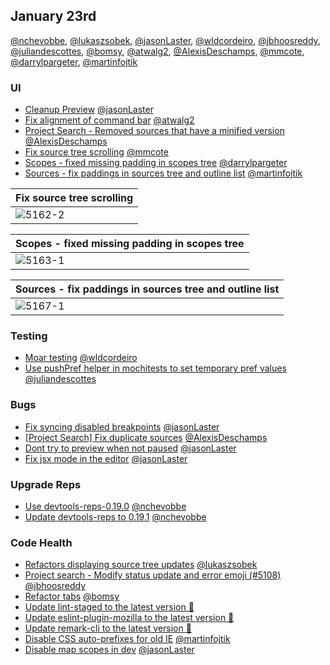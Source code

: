 ## January 23rd

[@nchevobbe], [@lukaszsobek], [@jasonLaster], [@wldcordeiro], [@jbhoosreddy], [@juliandescottes], [@bomsy], [@atwalg2], [@AlexisDeschamps], [@mmcote], [@darrylpargeter], [@martinfojtik]

### UI

* [Cleanup Preview][5078] [@jasonLaster]
* [Fix alignment of command bar][5152] [@atwalg2]
* [Project Search - Removed sources that have a minified version][5158] [@AlexisDeschamps]
* [Fix source tree scrolling][5162] [@mmcote]
* [Scopes - fixed missing padding in scopes tree][5163] [@darrylpargeter]
* [Sources - fix paddings in sources tree and outline list][5167] [@martinfojtik]

| Fix source tree scrolling |
| ------------------------- |
| ![5162-2]                 |

| Scopes - fixed missing padding in scopes tree |
| --------------------------------------------- |
| ![5163-1]                                     |

| Sources - fix paddings in sources tree and outline list |
| ------------------------------------------------------- |
| ![5167-1]                                               |

### Testing

* [Moar testing][5118] [@wldcordeiro]
* [Use pushPref helper in mochitests to set temporary pref values][5128] [@juliandescottes]

### Bugs

* [Fix syncing disabled breakpoints][5146] [@jasonLaster]
* [[Project Search] Fix duplicate sources][5165] [@AlexisDeschamps]
* [Dont try to preview when not paused][5170] [@jasonLaster]
* [Fix jsx mode in the editor][5174] [@jasonLaster]

### Upgrade Reps

* [Use devtools-reps-0.19.0][4915] [@nchevobbe]
* [Update devtools-reps to 0.19.1][5169] [@nchevobbe]

### Code Health

* [Refactors displaying source tree updates][5004] [@lukaszsobek]
* [Project search - Modify status update and error emoji (#5108)][5124] [@jbhoosreddy]
* [Refactor tabs][5133] [@bomsy]
* [Update lint-staged to the latest version 🚀][5141]
* [Update eslint-plugin-mozilla to the latest version 🚀][5145]
* [Update remark-cli to the latest version 🚀][5153]
* [Disable CSS auto-prefixes for old IE][5168] [@martinfojtik]
* [Disable map scopes in dev][5171] [@jasonLaster]

[5152-0]: https://user-images.githubusercontent.com/23143862/35187596-6528c486-fdf4-11e7-8bbd-388ba794e63d.png
[5152-1]: https://user-images.githubusercontent.com/23143862/35187620-a5bdff66-fdf4-11e7-8573-d0d845111a1a.png
[5158-0]: https://user-images.githubusercontent.com/12681350/35187790-99d0d05e-fdf7-11e7-961a-ce645379980d.png
[5158-1]: https://user-images.githubusercontent.com/12681350/35187808-0b3f3672-fdf8-11e7-94a4-af1440e55a16.png
[5162-0]: https://user-images.githubusercontent.com/14250545/35194723-d959cb52-fe85-11e7-9048-93a86c520009.png
[5162-1]: https://user-images.githubusercontent.com/14250545/35194725-dd530304-fe85-11e7-98fc-a4de8bffce5a.png
[5162-2]: https://user-images.githubusercontent.com/14250545/35195579-a0fda16c-fe93-11e7-8e17-4022f2b6dc5f.png
[5163-0]: https://user-images.githubusercontent.com/10661000/35195043-59a08b82-feb5-11e7-82fb-b0698d12683d.png
[5163-1]: https://user-images.githubusercontent.com/10661000/35195052-688c0c5c-feb5-11e7-9550-601ca2f96cb4.png
[5165-0]: https://user-images.githubusercontent.com/12681350/35195828-1d0e5924-fe97-11e7-8c01-766c6d04048a.png
[5165-1]: https://user-images.githubusercontent.com/12681350/35195812-df7915e0-fe96-11e7-8d01-46f74aba2fcb.png
[5167-0]: https://user-images.githubusercontent.com/7465851/35197348-4b1e29f6-fede-11e7-8e24-6d94a3b54131.JPG
[5167-1]: https://user-images.githubusercontent.com/7465851/35198011-a45f4892-fee8-11e7-8d5f-48bcf895676a.JPG
[5167-2]: https://user-images.githubusercontent.com/7465851/35198056-46678aaa-fee9-11e7-957d-2ec18b6f022f.JPG
[5167-3]: https://user-images.githubusercontent.com/7465851/35198059-4ee4695a-fee9-11e7-94f4-77648298da2f.JPG
[5167-4]: https://user-images.githubusercontent.com/7465851/35217634-469fc8c4-ff6c-11e7-9e2e-96f859f4f3f8.gif
[4915]: https://github.com/firefox-devtools/debugger/pull/4915
[5004]: https://github.com/firefox-devtools/debugger/pull/5004
[5078]: https://github.com/firefox-devtools/debugger/pull/5078
[5118]: https://github.com/firefox-devtools/debugger/pull/5118
[5124]: https://github.com/firefox-devtools/debugger/pull/5124
[5128]: https://github.com/firefox-devtools/debugger/pull/5128
[5133]: https://github.com/firefox-devtools/debugger/pull/5133
[5141]: https://github.com/firefox-devtools/debugger/pull/5141
[5145]: https://github.com/firefox-devtools/debugger/pull/5145
[5146]: https://github.com/firefox-devtools/debugger/pull/5146
[5152]: https://github.com/firefox-devtools/debugger/pull/5152
[5153]: https://github.com/firefox-devtools/debugger/pull/5153
[5158]: https://github.com/firefox-devtools/debugger/pull/5158
[5162]: https://github.com/firefox-devtools/debugger/pull/5162
[5163]: https://github.com/firefox-devtools/debugger/pull/5163
[5165]: https://github.com/firefox-devtools/debugger/pull/5165
[5167]: https://github.com/firefox-devtools/debugger/pull/5167
[5168]: https://github.com/firefox-devtools/debugger/pull/5168
[5169]: https://github.com/firefox-devtools/debugger/pull/5169
[5170]: https://github.com/firefox-devtools/debugger/pull/5170
[5171]: https://github.com/firefox-devtools/debugger/pull/5171
[5174]: https://github.com/firefox-devtools/debugger/pull/5174
[@nchevobbe]: https://github.com/nchevobbe
[@lukaszsobek]: https://github.com/lukaszsobek
[@jasonlaster]: https://github.com/jasonLaster
[@wldcordeiro]: https://github.com/wldcordeiro
[@jbhoosreddy]: https://github.com/jbhoosreddy
[@juliandescottes]: https://github.com/juliandescottes
[@bomsy]: https://github.com/bomsy
[@atwalg2]: https://github.com/atwalg2
[@alexisdeschamps]: https://github.com/AlexisDeschamps
[@mmcote]: https://github.com/mmcote
[@darrylpargeter]: https://github.com/darrylpargeter
[@martinfojtik]: https://github.com/martinfojtik
